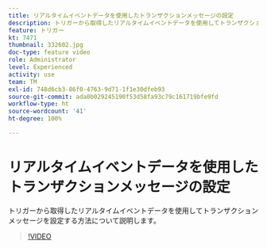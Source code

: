 ```yaml
---
title: リアルタイムイベントデータを使用したトランザクションメッセージの設定
description: トリガーから取得したリアルタイムイベントデータを使用してトランザクションメッセージを設定する方法について説明します。
feature: トリガー
kt: 7471
thumbnail: 332602.jpg
doc-type: feature video
role: Administrator
level: Experienced
activity: use
team: TM
exl-id: 748d6cb3-86f0-4763-9d71-1f1e30dfeb93
source-git-commit: ada0b029245190f53d58fa93c79c161719bfe9fd
workflow-type: ht
source-wordcount: '41'
ht-degree: 100%

---
```


# リアルタイムイベントデータを使用したトランザクションメッセージの設定

トリガーから取得したリアルタイムイベントデータを使用してトランザクションメッセージを設定する方法について説明します。

>[!VIDEO](https://video.tv.adobe.com/v/332602?quality=12)
